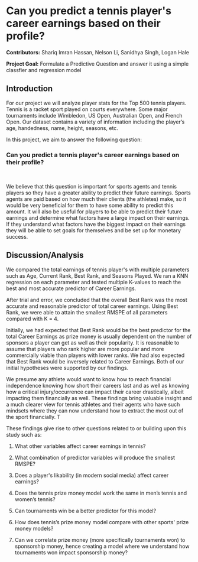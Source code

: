 # Can you predict a tennis player's career earnings based on their profile?

**Contributors:** Shariq Imran Hassan, Nelson Li, Sanidhya Singh, Logan Hale

**Project Goal:** Formulate a Predictive Question and answer it using a simple classfier and regression model 

## Introduction
For our project we will analyze player stats for the Top 500 tennis players. Tennis is a racket sport played on courts everywhere. Some major tournaments include Wimbledon, US Open, Australian Open, and French Open. Our dataset contains a variety of information including the player’s age, handedness, name, height, seasons, etc.

In this project, we aim to answer the following question:

### Can you predict a tennis player's career earnings based on their profile?
<br>

We believe that this question is important for sports agents and tennis players so they have a greater ability to predict their future earnings. Sports agents are paid based on how much their clients (the athletes) make, so it would be very beneficial for them to have some ability to predict this amount. It will also be useful for players to be able to predict their future earnings and determine what factors have a large impact on their earnings. If they understand what factors have the biggest impact on their earnings they will be able to set goals for themselves and be set up for monetary success.

## Discussion/Analysis

We compared the total earnings of tennis player's with multiple parameters such as Age, Current Rank, Best Rank, and Seasons Played. 
We ran a KNN regression on each parameter and tested multiple K-values to reach the best and most accurate predictor of Career Earnings.

After trial and error, we concluded that the overall Best Rank was the most accurate and reasonable predictor of total career earnings. Using Best Rank, we were able to attain the smallest RMSPE of all parameters compared with K = 4.

Initially, we had expected that Best Rank would be the best predictor for the total Career Earnings as prize money is usually dependent on the number of sponsors a player can get as well as their popularity. It is reasonable to assume that players who rank higher are more popular and more commercially viable than players with lower ranks. We had also expected that Best Rank would be inversely related to Career Earnings. Both of our initial hypotheses were supported by our findings.

We presume any athlete would want to know how to reach financial independence knowing how short their careers last and as well as knowing how a critical injury/occurrence can impact their career drastically, albeit impacting them financially as well. These findings bring valuable insight and a much clearer view for tennis athletes and their agents who have such mindsets where they can now understand how to extract the most out of the sport financially. T

These findings give rise to other questions related to or building upon this study such as:

1. What other variables affect career earnings in tennis?

2. What combination of predictor variables will produce the smallest RMSPE?

3. Does a player's likability (in modern social media) affect career earnings?

4. Does the tennis prize money model work the same in men’s tennis and women’s tennis?

5. Can tournaments win be a better predictor for this model?

6. How does tennis’s prize money model compare with other sports' prize money models?

7. Can we correlate prize money (more specifically tournaments won) to sponsorship money, hence creating a model where we understand how tournaments won impact sponsorship money?
